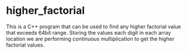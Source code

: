 # higher_factorial
This is a C++ program that can be used to find any higher factorial value that exceeds 64bit range. Storing the values each digit in each array location we are performing continuous multiplication to get the higher factorial values.
